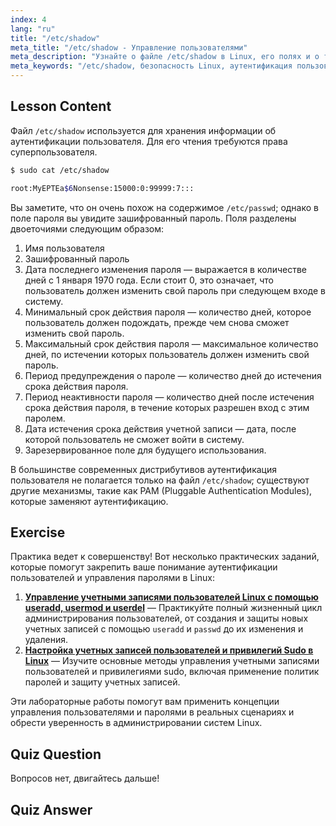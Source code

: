 ```yaml
---
index: 4
lang: "ru"
title: "/etc/shadow"
meta_title: "/etc/shadow - Управление пользователями"
meta_description: "Узнайте о файле /etc/shadow в Linux, его полях и о том, как он защищает пароли пользователей. Изучите аутентификацию Linux для начинающих."
meta_keywords: "/etc/shadow, безопасность Linux, аутентификация пользователя, управление паролями, учебник Linux, руководство для начинающих"
---
```


## Lesson Content

Файл `/etc/shadow` используется для хранения информации об аутентификации пользователя. Для его чтения требуются права суперпользователя.

```bash
$ sudo cat /etc/shadow

root:MyEPTEa$6Nonsense:15000:0:99999:7:::
```

Вы заметите, что он очень похож на содержимое `/etc/passwd`; однако в поле пароля вы увидите зашифрованный пароль. Поля разделены двоеточиями следующим образом:

1. Имя пользователя
2. Зашифрованный пароль
3. Дата последнего изменения пароля — выражается в количестве дней с 1 января 1970 года. Если стоит 0, это означает, что пользователь должен изменить свой пароль при следующем входе в систему.
4. Минимальный срок действия пароля — количество дней, которое пользователь должен подождать, прежде чем снова сможет изменить свой пароль.
5. Максимальный срок действия пароля — максимальное количество дней, по истечении которых пользователь должен изменить свой пароль.
6. Период предупреждения о пароле — количество дней до истечения срока действия пароля.
7. Период неактивности пароля — количество дней после истечения срока действия пароля, в течение которых разрешен вход с этим паролем.
8. Дата истечения срока действия учетной записи — дата, после которой пользователь не сможет войти в систему.
9. Зарезервированное поле для будущего использования.

В большинстве современных дистрибутивов аутентификация пользователя не полагается только на файл `/etc/shadow`; существуют другие механизмы, такие как PAM (Pluggable Authentication Modules), которые заменяют аутентификацию.

## Exercise

Практика ведет к совершенству! Вот несколько практических заданий, которые помогут закрепить ваше понимание аутентификации пользователей и управления паролями в Linux:

1. **[Управление учетными записями пользователей Linux с помощью useradd, usermod и userdel](https://labex.io/ru/labs/comptia-manage-linux-user-accounts-with-useradd-usermod-and-userdel-590837)** — Практикуйте полный жизненный цикл администрирования пользователей, от создания и защиты новых учетных записей с помощью `useradd` и `passwd` до их изменения и удаления.
2. **[Настройка учетных записей пользователей и привилегий Sudo в Linux](https://labex.io/ru/labs/comptia-configure-user-accounts-and-sudo-privileges-in-linux-590856)** — Изучите основные методы управления учетными записями пользователей и привилегиями sudo, включая применение политик паролей и защиту учетных записей.

Эти лабораторные работы помогут вам применить концепции управления пользователями и паролями в реальных сценариях и обрести уверенность в администрировании систем Linux.

## Quiz Question

Вопросов нет, двигайтесь дальше!

## Quiz Answer
